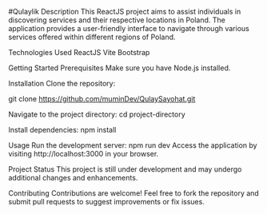 #Qulaylik
Description
This ReactJS project aims to assist individuals in discovering services and their respective locations in Poland. The application provides a user-friendly interface to navigate through various services offered within different regions of Poland.

Technologies Used
ReactJS
Vite
Bootstrap

Getting Started
Prerequisites
Make sure you have Node.js installed.

Installation
Clone the repository:

git clone <https://github.com/muminDev/QulaySayohat.git>

Navigate to the project directory:
cd project-directory

Install dependencies:
npm install

Usage
Run the development server:
npm run dev
Access the application by visiting http://localhost:3000 in your browser.

Project Status
This project is still under development and may undergo additional changes and enhancements.

Contributing
Contributions are welcome! Feel free to fork the repository and submit pull requests to suggest improvements or fix issues.